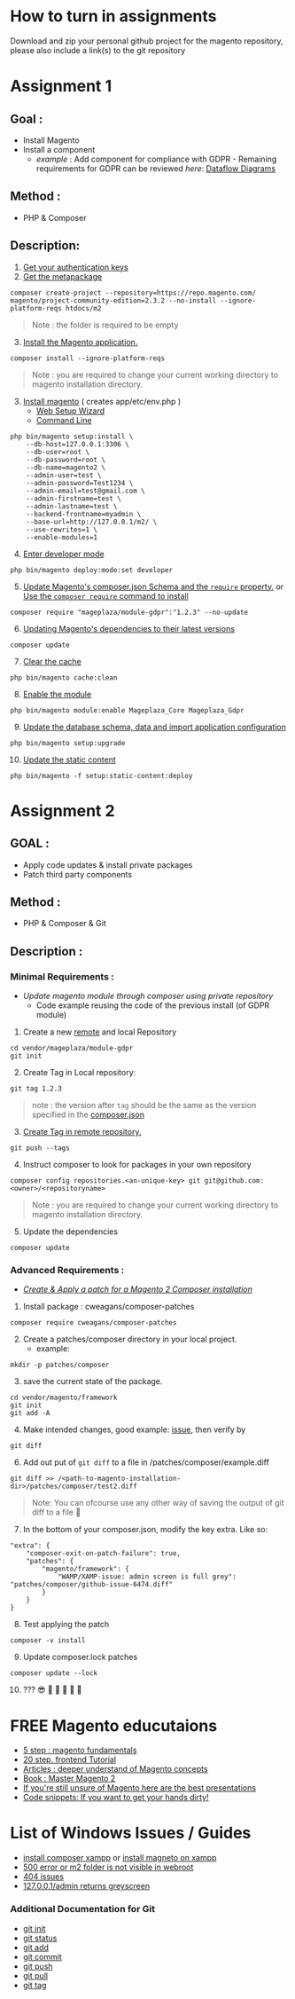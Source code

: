 # How to turn in assignments
Download and zip your personal github project for the magento repository, please also include a link(s) to the git repository
# Assignment 1
## Goal : 
- Install Magento 
- Install a component 
  - _example_ : Add component for compliance with GDPR - Remaining requirements for GDPR can be reviewed *here*: [Dataflow Diagrams](https://devdocs.magento.com/guides/v2.3/architecture/gdpr/magento-2x.html#data-flow-diagrams)
## Method :
- PHP & Composer
## Description:
1. [Get your authentication keys](https://devdocs.magento.com/guides/v2.3/install-gde/prereq/connect-auth.html)
2. [Get the metapackage](https://devdocs.magento.com/guides/v2.3/install-gde/composer.html#get-the-metapackage) 
```
composer create-project --repository=https://repo.magento.com/ magento/project-community-edition=2.3.2 --no-install --ignore-platform-reqs htdocs/m2
```
>Note : the folder is required to be empty
3. [Install the Magento application.](https://getcomposer.org/doc/03-cli.md#install-i)
```
composer install --ignore-platform-reqs
```
>Note : you are required to change your current working directory to magento installation directory. 
3. [Install magento](https://devdocs.magento.com/guides/v2.3/install-gde/composer.html#install-magento) ( creates app/etc/env.php )
   - [Web Setup Wizard](https://devdocs.magento.com/guides/v2.3/install-gde/composer.html#web-setup-wizard)
   - [Command Line](https://devdocs.magento.com/guides/v2.3/install-gde/composer.html#command-line)
```
php bin/magento setup:install \
    --db-host=127.0.0.1:3306 \
    --db-user=root \
    --db-password=root \
    --db-name=magento2 \
    --admin-user=test \
    --admin-password=Test1234 \
    --admin-email=test@gmail.com \
    --admin-firstname=test \
    --admin-lastname=test \
    --backend-frontname=myadmin \
    --base-url=http://127.0.0.1/m2/ \
    --use-rewrites=1 \
    --enable-modules=1
```
4. [Enter developer mode](https://devdocs.magento.com/guides/v2.3/reference/cli/magento.html#deploymodeset)
```
php bin/magento deploy:mode:set developer
```
5. [Update Magento's composer.json Schema and the `require` property.](https://devdocs.magento.com/guides/v2.3/install-gde/install/cli/dev_add-update.html#add-a-require-section-to-composerjson) or [Use the `composer require` command to install](https://devdocs.magento.com/guides/v2.3/install-gde/install/cli/dev_add-update.html#use-the-composer-require-command-to-install)

```
composer require "mageplaza/module-gdpr":"1.2.3" --no-update
```
6. [Updating Magento's dependencies to their latest versions](https://getcomposer.org/doc/01-basic-usage.md#updating-dependencies-to-their-latest-versions)
```
composer update
```
7. [Clear the cache](https://devdocs.magento.com/guides/v2.3/reference/cli/magento.html#cacheclean)
```
php bin/magento cache:clean 
```
8. [Enable the module](https://devdocs.magento.com/guides/v2.3/reference/cli/magento.html#moduleenable)
```
php bin/magento module:enable Mageplaza_Core Mageplaza_Gdpr
```
9. [Update the database schema, data and import application configuration](https://devdocs.magento.com/guides/v2.3/reference/cli/magento.html#setupupgrade)
```
php bin/magento setup:upgrade
```
10. [Update the static content](https://devdocs.magento.com/guides/v2.3/reference/cli/magento.html#setupstaticcontentdeploy) 
```
php bin/magento -f setup:static-content:deploy
``` 
# Assignment 2 
## GOAL :
  - Apply code updates & install private packages
  - Patch third party components
## Method : 
- PHP & Composer & Git
## Description : 

### Minimal Requirements : 
- *Update magento module through composer using private repository*
  - Code example reusing the code of the previous install (of GDPR module)  
1. Create a new [remote](github.com/new) and local Repository
```
cd vendor/mageplaza/module-gdpr
git init
```
2. Create Tag in Local repository:
```
git tag 1.2.3
```
> note : the version after `tag` should be the same as the version specified in the [composer.json](https://devdocs.magento.com/guides/v2.3/extension-dev-guide/package/package_module.html#sample-composerjson-file)
3. [Create Tag in remote repository.](https://git-scm.com/docs/git-push#Documentation/git-push.txt---tags)
```
git push --tags
```
4. Instruct composer to look for packages in your own repository
```
composer config repositories.<an-unique-key> git git@github.com:<owner>/<repositoryname>
```
>Note : you are required to change your current working directory to magento installation directory. 
5. Update the dependencies 
```
composer update
```
### Advanced Requirements : 
- [*Create & Apply a patch for a Magento 2 Composer installation*](https://support.magento.com/hc/en-us/articles/360005484154-Create-a-patch-for-a-Magento-2-Composer-installation-from-a-GitHub-commit)
1. Install package : cweagans/composer-patches
```
composer require cweagans/composer-patches
```
2. Create a patches/composer directory in your local project.
   - example: 
```
mkdir -p patches/composer
```
3. save the current state of the package.
```
cd vendor/magento/framework
git init
git add -A
```
4. Make intended changes, good example: [issue](https://magento.stackexchange.com/a/252282), then verify by
```
git diff
```
6. Add out put of `git diff` to a file in <magento-installation-dir>/patches/composer/example.diff
```
git diff >> /<path-to-magento-installation-dir>/patches/composer/test2.diff
```
> Note: You can ofcourse use any other way of saving the output of git diff to a file :see_no_evil:	
7. In the bottom of your composer.json, modify the key extra. Like so: 
```
"extra": {
    "composer-exit-on-patch-failure": true,
    "patches": {
        "magento/framework": {
            "WAMP/XAMP-issue: admin screen is full grey": "patches/composer/github-issue-6474.diff"
        }
    }
}
```
8. Test applying the patch 
```
composer -v install
```
9. Update composer.lock patches
```
composer update --lock 
```
10. ??? :sunglasses: :raised_hands: :pray: :clap: :metal: :muscle:

# FREE Magento educutaions
- [5 step : magento fundamentals](https://devdocs.magento.com/videos/fundamentals/)
- [20 step. frontend Tutorial](https://github.com/mcspronko/magento-2-pronko-consulting-theme)
- [Articles : deeper understand of Magento concepts](https://alanstorm.com/category/magento-2/)
- [Book : Master Magento 2](https://www.safaribooksonline.com/search/?query=Mastering%20Magento%202)
- [If you're still unsure of Magento here are the best presentations](https://firebearstudio.com/blog/the-best-magento-2-presentations.html)
- [Code snippets: If you want to get your hands dirty!](https://firebearstudio.com/blog/magento-2-developers-cookbook-useful-code-snippets-tips-notes.html)

# List of Windows Issues / Guides
- [install composer xampp](https://www.thecodedeveloper.com/install-composer-windows-xampp/) or [install magneto on xampp](https://hostadvice.com/how-to/how-to-install-magento-2-on-a-localhost-using-xampp/)
- [500 error or m2 folder is not visible in webroot](https://github.com/magento/magento2/issues/12777#issuecomment-352431790)
- [404 issues](https://magento.stackexchange.com/a/64808)
- [127.0.0.1/admin returns greyscreen](https://magento.stackexchange.com/a/252282)

### Additional Documentation for Git  
- [git init](https://git-scm.com/docs/git-init)
- [git status](https://git-scm.com/docs/git-status)
- [git add](https://git-scm.com/docs/git-add)
- [git commit](https://git-scm.com/docs/git-commit)
- [git push](https://git-scm.com/docs/git-push)
- [git pull](https://git-scm.com/docs/git-push)
- [git tag](https://git-scm.com/docs/git-tag)
